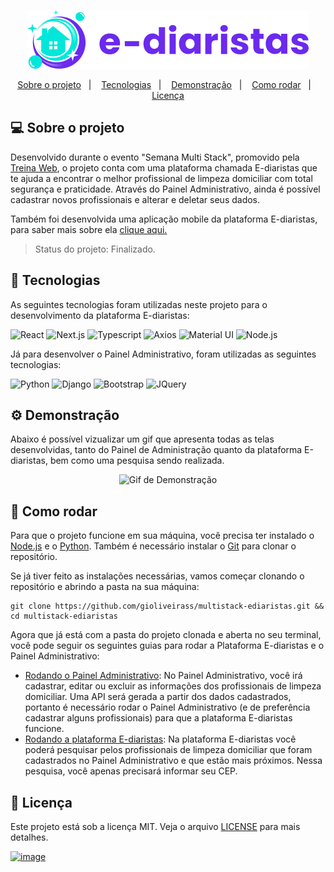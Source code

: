 <p align="center">
    <img src=".github/logo.svg" 
    alt="E-diaristas">
</p>

<p align="center">
  <a href="#projeto">Sobre o projeto</a>&nbsp;&nbsp;&nbsp;|&nbsp;&nbsp;&nbsp;
  <a href="#tecnologias">Tecnologias</a>&nbsp;&nbsp;&nbsp;|&nbsp;&nbsp;&nbsp;
  <a href="#demonstracao">Demonstração</a>&nbsp;&nbsp;&nbsp;|&nbsp;&nbsp;&nbsp;
  <a href="#iniciando">Como rodar</a>&nbsp;&nbsp;&nbsp;|&nbsp;&nbsp;&nbsp;
  <a href="#licença">Licença</a>
</p>

## <a id="projeto"> 💻 Sobre o projeto </a>

Desenvolvido durante o evento "Semana Multi Stack", promovido pela [Treina Web](https://www.treinaweb.com.br/), o projeto conta com uma plataforma chamada E-diaristas que te ajuda a encontrar o melhor profissional de limpeza domiciliar com total segurança e praticidade. Através do Painel Administrativo, ainda é possível cadastrar novos profissionais e alterar e deletar seus dados.

Também foi desenvolvida uma aplicação mobile da plataforma E-diaristas, para saber mais sobre ela [clique aqui.](https://github.com/gioliveirass/multistack-ediaristas-mobile#--sobre-o-projeto-)

> Status do projeto: Finalizado.

## <a id="tecnologias"> 🧪 Tecnologias </a>

As seguintes tecnologias foram utilizadas neste projeto para o desenvolvimento da plataforma E-diaristas:

![React](https://img.shields.io/badge/React-20232A?style=for-the-badge&logo=react&logoColor=61DAFB)
![Next.js](https://img.shields.io/badge/next.js-000000?style=for-the-badge&logo=next-dot-js&logoColor=white)
![Typescript](https://img.shields.io/badge/TypeScript-007ACC?style=for-the-badge&logo=typescript&logoColor=white)
![Axios](https://img.shields.io/badge/Axios-5a29e4?style=for-the-badge)
![Material UI](https://img.shields.io/badge/Material_UI-00b0ff?style=for-the-badge)
![Node.js](https://img.shields.io/badge/Node.js-43853D?style=for-the-badge&logo=node-dot-js&logoColor=white)

Já para desenvolver o Painel Administrativo, foram utilizadas as seguintes tecnologias:

![Python](https://img.shields.io/badge/Python-3776AB?style=for-the-badge&logo=python&logoColor=white)
![Django](https://img.shields.io/badge/Django-092E20?style=for-the-badge&logo=django&logoColor=green)
![Bootstrap](https://img.shields.io/badge/Bootstrap-563D7C?style=for-the-badge&logo=bootstrap&logoColor=white)
![JQuery](https://img.shields.io/badge/jQuery-0769AD?style=for-the-badge&logo=jquery&logoColor=white)

## <a id="demonstracao"> ⚙️ Demonstração </a>

Abaixo é possível vizualizar um gif que apresenta todas as telas desenvolvidas, tanto do Painel de Administração quanto da plataforma E-diaristas, bem como uma pesquisa sendo realizada.

<p align="center">
    <img src='.github/demonstracao.gif' alt='Gif de Demonstração'
</p>

## <a id="iniciando"> 🚀 Como rodar </a>

Para que o projeto funcione em sua máquina, você precisa ter instalado o [Node.js](https://nodejs.org/en/) e o [Python](https://www.python.org/downloads/). Também é necessário instalar o [Git](https://git-scm.com/) para clonar o repositório.

Se já tiver feito as instalações necessárias, vamos começar clonando o repositório e abrindo a pasta na sua máquina:

```
git clone https://github.com/gioliveirass/multistack-ediaristas.git && cd multistack-ediaristas
```

Agora que já está com a pasta do projeto clonada e aberta no seu terminal, você pode seguir os seguintes guias para rodar a Plataforma E-diaristas e o Painel Administrativo:

- [Rodando o Painel Administrativo](https://github.com/gioliveirass/multistack-ediaristas/blob/main/django/README.md): No Painel Administrativo, você irá cadastrar, editar ou excluir as informações dos profissionais de limpeza domiciliar. Uma API será gerada a partir dos dados cadastrados, portanto é necessário rodar o Painel Administrativo (e de preferência cadastrar alguns profissionais) para que a plataforma E-diaristas funcione.
- [Rodando a plataforma E-diaristas](https://github.com/gioliveirass/multistack-ediaristas/blob/main/ediaristas/README.md): Na plataforma E-diaristas você poderá pesquisar pelos profissionais de limpeza domiciliar que foram cadastrados no Painel Administrativo e que estão mais próximos. Nessa pesquisa, você apenas precisará informar seu CEP.

## <a id="licença"> 📝 Licença </a>

Este projeto está sob a licença MIT. Veja o arquivo [LICENSE](https://github.com/gioliveirass/multistack-ediaristas/blob/main/LICENSE) para mais detalhes.

[![image](https://img.shields.io/badge/👽%20Giovana%20Thaís%20O.%20Silva-LinkedIn-239120?style=flat-square)](https://www.linkedin.com/in/gioliveirass/)
